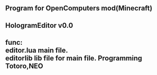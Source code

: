 Program for OpenComputers mod(Minecraft)
--

HologramEditor v0.0
--
func:<br/>
editor.lua  main file. <br/>
editorlib  lib file for main file.
Programming Totoro,NEO
--
